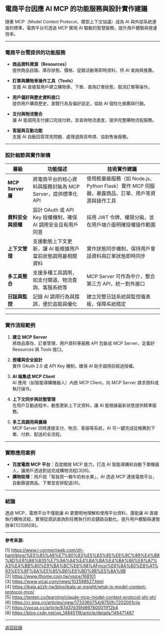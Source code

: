 ## 電商平台因應 AI MCP 的功能服務與設計實作建議

隨著 MCP（Model Context Protocol，模型上下文協議）成為 AI 與外部系統連接的標準，電商平台可透過 MCP 實現 AI 驅動的智慧服務，提升用戶體驗與營運效率。

---

### 電商平台需提供的功能服務

- **商品資料資源（Resources）**  
  提供商品目錄、庫存狀態、價格、促銷活動等即時資料，供 AI 查詢與推薦。

- **訂單與購物車操作工具（Tools）**  
  支援 AI 直接幫用戶建立購物車、下單、查詢訂單狀態、取消訂單等操作。

- **用戶偏好與歷史資料接口**  
  提供用戶購買歷史、瀏覽行為及偏好設定，協助 AI 個性化推薦與行銷。

- **支付與物流整合**  
  讓 AI 能調用支付接口完成付款，並查詢物流進度，提供完整購物流程服務。

- **客服與互動功能**  
  支援 AI 自動回答常見問題、處理退換貨申請、協助售後服務。

---

### 設計細節與實作架構

| 層級               | 功能描述                                                     | 技術實作建議                                                                                    |
| ------------------ | ------------------------------------------------------------ | ----------------------------------------------------------------------------------------------- |
| **MCP Server 層**  | 將電商平台的核心資料與服務封裝為 MCP Server，提供標準化 API  | 使用輕量級服務（如 Node.js、Python Flask）實作 MCP 伺服器，暴露商品、訂單、用戶等資源與操作工具 |
| **資料安全與授權** | 設計 OAuth 或 API Key 授權機制，確保 AI 調用安全且有用戶同意 | 採用 JWT 令牌、權限分級，並在用戶端介面明確授權操作範圍                                         |
| **上下文管理**     | 支援動態上下文更新，讓 AI 能根據用戶當前狀態調用最相關資料   | 實作狀態同步機制，保持用戶會話資料與訂單狀態即時同步                                            |
| **多工具整合**     | 支援多種工具調用，如支付閘道、物流查詢、客服系統等           | MCP Server 可作為中介，整合第三方 API，統一對外接口                                             |
| **日誌與監控**     | 記錄 AI 調用行為與錯誤，便於追蹤與優化                       | 建立完整日誌系統與監控儀表板，保障系統穩定                                                      |

---

### 實作流程範例

1. **建立 MCP Server**  
   將商品庫存、訂單管理、用戶資料等服務 API 包裝成 MCP Server，定義好 Resources 與 Tools 接口。

2. **授權與安全設計**  
   實作 OAuth 2.0 或 API Key 機制，確保 AI 助手調用前經過授權。

3. **AI 端集成 MCP Client**  
   AI 應用（如智能導購機器人）內嵌 MCP Client，向 MCP Server 請求資料或執行操作。

4. **上下文同步與狀態管理**  
   在用戶互動過程中，動態更新上下文資料，讓 AI 能根據最新狀態提供精準服務。

5. **多工具調用與擴展**  
   MCP Server 同時連接支付、物流、客服等系統，AI 可一鍵完成從推薦到下單、付款、配送的全流程。

---

### 實際應用案例

- **百度電商 MCP 平台**：百度開放 MCP 能力，打造 AI 智能導購和自動下單機器人，讓用戶透過對話完成購物流程[3][6]。
- **購物助理**：用戶說「幫我買一箱牛奶和水果」，AI 透過 MCP 連接電商平台，自動篩選商品、下單並安排配送[8]。

---

### 結論

透過 MCP，電商平台不僅能讓 AI 更聰明地理解和使用平台資料，還能讓 AI 直接執行購物流程，實現從資訊查詢到任務執行的全鏈路自動化，提升用戶體驗與運營效率[1][3][6][8]。

---

**參考來源:**

[1] https://www.i-connectweb.com/zh-hant/blog/%E5%85%A8%E7%90%83%E5%83%85%E6%9C%89%E4%B8%8D%E8%B6%B35%E7%9A%84%E4%BA%BA%E4%BA%86%E8%A7%A3%E4%BB%80%E9%BA%BC%E6%98%AFmcp%E6%8A%80%E8%A1%93%E5%8F%8A%E5%85%B6%E6%BD%9B%E5%8A%9B \
[2] https://www.ithome.com.tw/voice/168101 \
[3] https://www.yicai.com/news/102598527.html \
[4] https://ikala.ai/zh-tw/blog/ikala-ai-insight/what-is-model-context-protocol-mcp/ \
[5] https://tenten.co/learning/claude-mcp-model-context-protocol-shi-sh/ \
[6] https://cj.sina.cn/articles/view/1733360754/6750fc7202001cjis \
[7] https://vocus.cc/article/67d37d35fd897800011f12b4 \
[8] https://blog.csdn.net/qq_14845119/article/details/146471487

---

[返回目錄](./../README.md)
